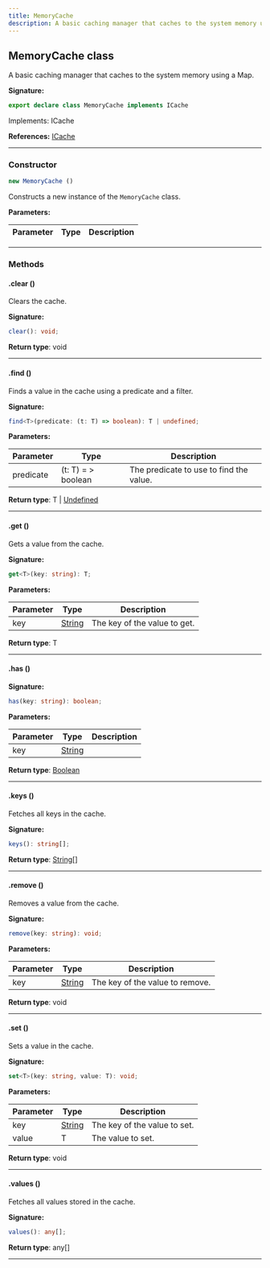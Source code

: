 ```yaml
---
title: MemoryCache
description: A basic caching manager that caches to the system memory using a Map.
---
```


## MemoryCache class

A basic caching manager that caches to the system memory using a Map.

**Signature:**

```ts
export declare class MemoryCache implements ICache 
```

Implements: ICache

**References:** [ICache](/api/ICache.md)

---

### Constructor

```ts
new MemoryCache ()
```

Constructs a new instance of the `MemoryCache` class.

**Parameters:**

| Parameter | Type | Description |
| --------- | ---- | ----------- |
---

### Methods

#### .clear ()

Clears the cache.



**Signature:**

```ts
clear(): void;
```


**Return type**: void

---

#### .find ()

Finds a value in the cache using a predicate and a filter.




**Signature:**

```ts
find<T>(predicate: (t: T) => boolean): T | undefined;
```

**Parameters:**

| Parameter | Type | Description |
| --------- | ---- | ----------- |
| predicate | (t: T) = \> boolean | The predicate to use to find the value. |

**Return type**: T \| [Undefined](https://developer.mozilla.org/en-US/docs/Web/JavaScript/Reference/Global_Objects/undefined)

---

#### .get ()

Gets a value from the cache.




**Signature:**

```ts
get<T>(key: string): T;
```

**Parameters:**

| Parameter | Type | Description |
| --------- | ---- | ----------- |
| key | [String](https://developer.mozilla.org/en-US/docs/Web/JavaScript/Reference/Global_Objects/String) | The key of the value to get. |

**Return type**: T

---

#### .has ()



**Signature:**

```ts
has(key: string): boolean;
```

**Parameters:**

| Parameter | Type | Description |
| --------- | ---- | ----------- |
| key | [String](https://developer.mozilla.org/en-US/docs/Web/JavaScript/Reference/Global_Objects/String) |  |

**Return type**: [Boolean](https://developer.mozilla.org/en-US/docs/Web/JavaScript/Reference/Global_Objects/Boolean)

---

#### .keys ()

Fetches all keys in the cache.



**Signature:**

```ts
keys(): string[];
```


**Return type**: [String](https://developer.mozilla.org/en-US/docs/Web/JavaScript/Reference/Global_Objects/String)[]

---

#### .remove ()

Removes a value from the cache.




**Signature:**

```ts
remove(key: string): void;
```

**Parameters:**

| Parameter | Type | Description |
| --------- | ---- | ----------- |
| key | [String](https://developer.mozilla.org/en-US/docs/Web/JavaScript/Reference/Global_Objects/String) | The key of the value to remove. |

**Return type**: void

---

#### .set ()

Sets a value in the cache.




**Signature:**

```ts
set<T>(key: string, value: T): void;
```

**Parameters:**

| Parameter | Type | Description |
| --------- | ---- | ----------- |
| key | [String](https://developer.mozilla.org/en-US/docs/Web/JavaScript/Reference/Global_Objects/String) | The key of the value to set. |
| value | T | The value to set. |

**Return type**: void

---

#### .values ()

Fetches all values stored in the cache.



**Signature:**

```ts
values(): any[];
```


**Return type**: any[]

---

